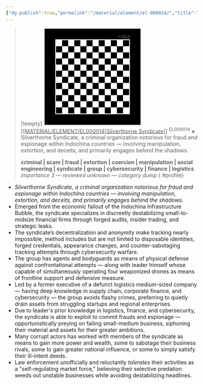 ```yaml
---
{"dg-publish":true,"permalink":"/material/element/el-000014/","title":"Silverthorne Syndicate","tags":["-element"]}
---
```


>[!empty]
> ![RESOURCE/ASSET/OTHER/PlaceholderIcon.png|icon](/img/user/RESOURCE/ASSET/OTHER/PlaceholderIcon.png) <u class="title">[[MATERIAL/ELEMENT/EL000014\|Silverthorne Syndicate]]</u> <sup class="title">EL000014</sup> <b class="title">×</b>
> Silverthorne Syndicate, a criminal organization notorious for fraud and espionage within Indochina countries — involving manipulation, extortion, and deceits, and primarily engages behind the shadows.
> 
> <b>criminal | scam | fraud | extortion | coercion | manipulation | social engineering | syndicate | group | cybersecurity | finance | logistics</b>
> <i class="small">importance 3 — reviewed unknown — category dump</i>
{ #profile}


- *Silverthorne Syndicate, a criminal organization notorious for fraud and espionage within Indochina countries — involving manipulation, extortion, and deceits, and primarily engages behind the shadows.*
- Emerged from the economic fallout of the Indochina Infrastructure Bubble, the syndicate specializes in discreetly destabilizing small-to-midsize financial firms through forged audits, insider trading, and strategic leaks.
- The syndicate’s decentralization and anonymity make tracking nearly impossible, method includes but are not limited to disposable identities, forged credentials, appearance changes, and counter-sabotaging tracking attempts through cybersecurity warfare.
- The group has agents and bodyguards as means of physical defense against confrontational attempts — along with leader himself whose capable of simultaneously operating four weaponized drones as means of frontline support and defensive measure.
- Led by a former executive of a defunct logistics medium-sized company — having deep knowledge in supply chain, corporate finance, and cybersecurity — the group avoids flashy crimes, preferring to quietly drain assets from struggling startups and regional enterprises. 
- Due to leader's prior knowledge in logistics, finance, and cybersecurity, the syndicate is able to exploit to commit frauds and espionage — opportunistically preying on failing small-medium business, siphoning their material and assets for their greater ambitions.
- Many corrupt actors has worked with members of the syndicate as means to gain more power and wealth, some to sabotage their business rivals, some to gain greater national influence, or some to simply satisfy their ill-intent deeds.
- Law enforcement unofficially and reluctantly *tolerates* their activities as a "self-regulating market force," believing their selective predation weeds out unstable businesses while avoiding destabilizing headlines.
